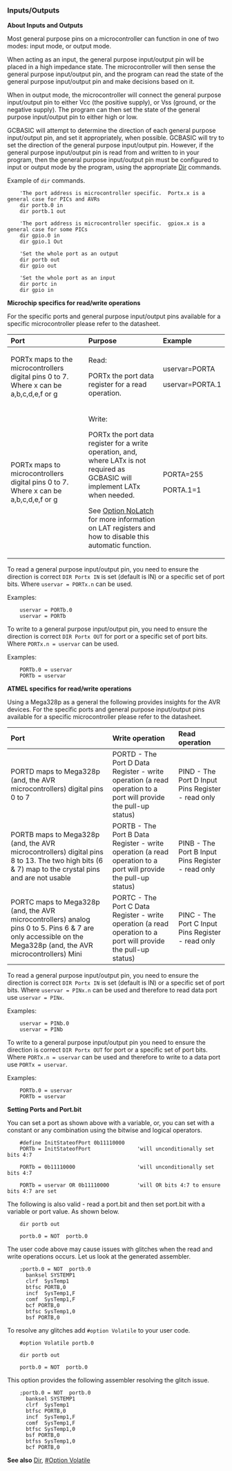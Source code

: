 <div class="section">

<div class="titlepage">

<div>

<div>

### <span id="inputs_outputs"></span>Inputs/Outputs

</div>

</div>

</div>

<span class="strong">**About Inputs and Outputs**</span>

Most general purpose pins on a microcontroller can function in one of
two modes: input mode, or output mode.

When acting as an input, the general purpose input/output pin will be
placed in a high impedance state. The microcontroller will then sense
the general purpose input/output pin, and the program can read the state
of the general purpose input/output pin and make decisions based on it.

When in output mode, the microcontroller will connect the general
purpose input/output pin to either Vcc (the positive supply), or Vss
(ground, or the negative supply). The program can then set the state of
the general purpose input/output pin to either high or low.

GCBASIC will attempt to determine the direction of each general purpose
input/output pin, and set it appropriately, when possible. GCBASIC will
try to set the direction of the general purpose input/output pin.
However, if the general purpose input/output pin is read from and
written to in your program, then the general purpose input/output pin
must be configured to input or output mode by the program, using the
appropriate <a href="dir" class="link" title="Dir">Dir</a>
commands.

Example of `dir` commands.

``` screen
    'The port address is microcontroller specific.  Portx.x is a general case for PICs and AVRs
    dir portb.0 in
    dir portb.1 out

    'The port address is microcontroller specific.  gpiox.x is a general case for some PICs
    dir gpio.0 in
    dir gpio.1 Out

    'Set the whole port as an output
    dir portb out
    dir gpio out

    'Set the whole port as an input
    dir portc in
    dir gpio in
```

<span class="strong">**Microchip specifics for read/write
operations**</span>

For the specific ports and general purpose input/output pins available
for a specific microcontroller please refer to the datasheet.

<div class="informaltable">

<table data-border="1">
<thead>
<tr class="header">
<th style="text-align: left;"><span class="strong"><strong>Port</strong></span></th>
<th style="text-align: left;"><span class="strong"><strong>Purpose</strong></span></th>
<th style="text-align: left;"><span class="strong"><strong>Example</strong></span></th>
</tr>
</thead>
<tbody>
<tr class="odd">
<td style="text-align: left;"><p>PORTx maps to the microcontrollers digital pins 0 to 7. Where x can be a,b,c,d,e,f or g</p></td>
<td style="text-align: left;"><p>Read:</p>
<p>PORTx the port data register for a read operation.</p></td>
<td style="text-align: left;"><p>uservar=PORTA</p>
<p>uservar=PORTA.1</p></td>
</tr>
<tr class="even">
<td style="text-align: left;"><p>PORTx maps to microcontrollers digital pins 0 to 7. Where x can be a,b,c,d,e,f or g</p></td>
<td style="text-align: left;"><p>Write:</p>
<p>PORTx the port data register for a write operation, and, where LATx is not required as GCBASIC will implement LATx when needed.</p>
<p>See <a href="_option_nolatch" class="link" title="#Option NoLatch">Option NoLatch</a> for more information on LAT registers and how to disable this automatic function.</p></td>
<td style="text-align: left;"><p>PORTA=255</p>
<p>PORTA.1=1</p></td>
</tr>
</tbody>
</table>

</div>

To read a general purpose input/output pin, you need to ensure the
direction is correct `DIR Portx IN` is set (default is IN) or a specific
set of port bits. Where `uservar = PORTx.n` can be used.

Examples:

``` screen
    uservar = PORTb.0
    uservar = PORTb
```

To write to a general purpose input/output pin, you need to ensure the
direction is correct `DIR Portx OUT` for port or a specific set of port
bits. Where `PORTx.n = uservar` can be used.

Examples:

``` screen
    PORTb.0 = uservar
    PORTb = uservar
```

<span class="strong">**ATMEL specifics for read/write
operations**</span>

Using a Mega328p as a general the following provides insights for the
AVR devices. For the specific ports and general purpose input/output
pins available for a specific microcontroller please refer to the
datasheet.

<div class="informaltable">

| <span class="strong">**Port**</span>                                                                                                                           | <span class="strong">**Write operation**</span>                                                                 | <span class="strong">**Read operation**</span>    |
|:---------------------------------------------------------------------------------------------------------------------------------------------------------------|:----------------------------------------------------------------------------------------------------------------|:--------------------------------------------------|
| PORTD maps to Mega328p (and, the AVR microcontrollers) digital pins 0 to 7                                                                                     | PORTD - The Port D Data Register - write operation (a read operation to a port will provide the pull-up status) | PIND - The Port D Input Pins Register - read only |
| PORTB maps to Mega328p (and, the AVR microcontrollers) digital pins 8 to 13. The two high bits (6 & 7) map to the crystal pins and are not usable              | PORTB - The Port B Data Register - write operation (a read operation to a port will provide the pull-up status) | PINB - The Port B Input Pins Register - read only |
| PORTC maps to Mega328p (and, the AVR microcontrollers) analog pins 0 to 5. Pins 6 & 7 are only accessible on the Mega328p (and, the AVR microcontrollers) Mini | PORTC - The Port C Data Register - write operation (a read operation to a port will provide the pull-up status) | PINC - The Port C Input Pins Register - read only |

</div>

To read a general purpose input/output pin, you need to ensure the
direction is correct `DIR Portx IN` is set (default is IN) or a specific
set of port bits. Where `uservar = PINx.n` can be used and therefore to
read data port use `uservar = PINx`.

Examples:

``` screen
    uservar = PINb.0
    uservar = PINb
```

To write to a general purpose input/output pin you need to ensure the
direction is correct `DIR Portx OUT` for port or a specific set of port
bits. Where `PORTx.n = uservar` can be used and therefore to write to a
data port use `PORTx = uservar`.

Examples:

``` screen
    PORTb.0 = uservar
    PORTb = uservar
```

  
  
<span class="strong">**Setting Ports and Port.bit**</span>

You can set a port as shown above with a variable, or, you can set with
a constant or any combination using the bitwise and logical operators.

``` screen
    #define InitStateofPort 0b11110000
    PORTb = InitStateofPort               'will unconditionally set bits 4:7

    PORTb = 0b11110000                    'will unconditionally set bits 4:7

    PORTb = uservar OR 0b11110000         'will OR bits 4:7 to ensure bits 4:7 are set
```

The following is also valid - read a port.bit and then set port.bit with
a variable or port value. As shown below.

``` screen
    dir portb out

    portb.0 = NOT  portb.0
```

The user code above may cause issues with glitches when the read and
write operations occurs. Let us look at the generated assembler.

``` screen
    ;portb.0 = NOT  portb.0
      banksel SYSTEMP1
      clrf  SysTemp1
      btfsc PORTB,0
      incf  SysTemp1,F
      comf  SysTemp1,F
      bcf PORTB,0
      btfsc SysTemp1,0
      bsf PORTB,0
```

To resolve any glitches add `#option Volatile` to your user code.

``` screen
    #option Volatile portb.0

    dir portb out

    portb.0 = NOT  portb.0
```

This option provides the following assembler resolving the glitch issue.

``` screen
    ;portb.0 = NOT  portb.0
      banksel SYSTEMP1
      clrf  SysTemp1
      btfsc PORTB,0
      incf  SysTemp1,F
      comf  SysTemp1,F
      btfsc SysTemp1,0
      bsf PORTB,0
      btfss SysTemp1,0
      bcf PORTB,0
```

  
  

<span class="strong">**See also**</span>
<a href="dir" class="link" title="Dir">Dir</a>,
<a href="_option_volatile" class="link" title="#Option Volatile">#Option Volatile</a>

  
  

</div>

